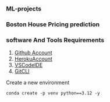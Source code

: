 ### ML-projects

### Boston House Pricing prediction

### software And Tools Requirements

1. [Github Account](https://github.com)
2. [HerokuAccount](https://heroku.com)
3. [VSCodeIDE](https://code.visualstudio.com)
4. [GitCLI](https://git-scm.com/book/en/v2/Getting-Started-The-Command_Line)

Create a new environment

```
conda create -p venv python==3.12 -y
```

